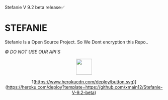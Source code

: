 Stefanie V 9.2 beta release✅

# STEFANIE
Stefanie Is a Open Source Project.
So We Dont encryption this Repo..

*©️ DO NOT USE OUR API'S*
<div align="center">

  <img src="https://telegra.ph/file/713e74c1a7ec2948e06c3.jpg" width="50" height="50">

  1(https://www.herokucdn.com/deploy/button.svg)](https://heroku.com/deploy?template=https://github.com/xmain12/Stefanie-V-9.2-beta)  

